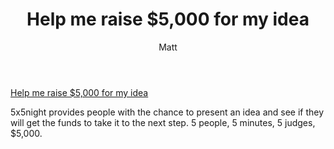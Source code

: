 ﻿---
title: Help me raise $5,000 for my idea
author: Matt
layout: post
permalink: /2012/02/help-me-raise-5000-for-my-idea/
categories:
  - Projects
format: link
---

[Help me raise $5,000 for my idea][1]

 [1]: http://5x5night.com/ideas/detail/paige-web-based-personnel-paging-made-easy1

5x5night provides people with the chance to present an idea and see if they will get the funds to take it to the next step. 5 people, 5 minutes, 5 judges, $5,000.